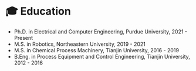 # 🎓 Education

- Ph.D. in Electrical and Computer Engineering, Purdue University, 2021 - Present
- M.S. in Robotics, Northeastern University, 2019 - 2021 
- M.S. in Chemical Process Machinery, Tianjin University, 2016 - 2019 
- B.Eng. in Process Equipment and Control Engineering, Tianjin University, 2012 - 2016 